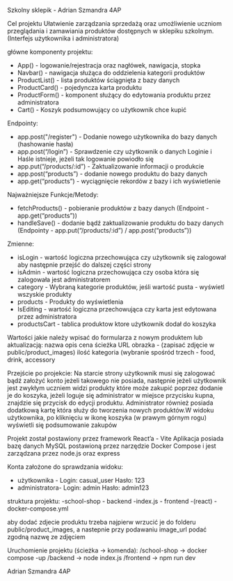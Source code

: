 Szkolny sklepik - Adrian Szmandra 4AP


Cel projektu
Ułatwienie zarządzania sprzedażą oraz umożliwienie uczniom przeglądania i zamawiania produktów dostępnych w sklepiku szkolnym. (Interfejs użytkownika i administratora)

główne komponenty projektu:
- App() - logowanie/rejestracja oraz nagłówek, nawigacja, stopka
- Navbar() - nawigacja służąca do oddzielenia kategorii produktów 
- ProductList() - lista produktów ściągnięta z bazy danych
- ProductCard() - pojedyncza karta produktu 
- ProductForm() - komponent służący do edytowania produktu przez administratora 
- Cart() - Koszyk podsumowujący co użytkownik chce kupić


Endpointy:
- app.post("/register") - Dodanie nowego użytkownika do bazy danych (hashowanie hasła)
- app.post(“/login”) - Sprawdzenie czy użytkownik o danych Loginie i Haśle istnieje, jeżeli tak logowanie powiodło się
- app.put(“/products/:id”) - Zaktualizowanie informacji o produkcie 
- app.post(“products”) - dodanie nowego produktu do bazy danych
- app.get(“products”) - wyciągnięcie rekordów z bazy i ich wyświetlenie 

Najważniejsze Funkcje/Metody:
- fetchProducts() - pobieranie produktów z bazy danych (Endpoint - app.get(“products”))
- handleSave() - dodanie bądź zaktualizowanie produktu do bazy danych (Endpointy - app.put(“/products/:id”) / app.post(“products”))


Zmienne:
- isLogin - wartość logiczna przechowująca czy użytkownik się zalogował aby następnie przejść do dalszej części strony 
- isAdmin - wartość logiczna przechowująca czy osoba która się zalogowała jest administratorem
- category - Wybraną kategorie produktów, jeśli wartość pusta - wyświetl wszyskie produkty 
- products - Produkty do wyświetlenia 
- IsEditing - wartość logiczna przechowująca czy karta jest edytowana przez administratora 
- productsCart - tablica produktow ktore użytkownik dodał do koszyka 



Wartości jakie należy wpisać do formularza z nowym produktem lub aktualizacją:
nazwa 
opis
cena
ścieżka URL obrazka - (zapisać zdjęcie w public/product_images)
ilość 
kategoria (wybranie spośród trzech - food, drink, accessory


Przejście po projekcie:
Na starcie strony użytkownik musi się zalogować bądź założyć konto jeżeli takowego nie posiada, następnie jeżeli użytkownik jest zwykłym uczniem widzi produkty które może zakupić poprzez dodanie je do koszyka, jeżeli loguje się administrator w miejsce przycisku kupna, znajdzie się przycisk do edycji produktu. Administrator również posiada dodatkową kartę która służy do tworzenia nowych produktów.W widoku użytkownika, po kliknięciu w ikonę koszyka (w prawym górnym rogu) wyświetli się podsumowanie zakupów 

Projekt został postawiony przez framework React’a - Vite 
Aplikacja posiada bazę danych MySQL postawioną przez narzędzie Docker Compose i jest zarządzana przez node.js oraz express

Konta założone do sprawdzania widoku:
- użytkownika - Login: casual_user Hasło: 123
- administratora- Login: admin         Hasło: admin123


struktura projektu:
-school-shop
	- backend
		-index.js
	- frontend 
		-(react)
	- docker-compose.yml


aby dodać zdjecie produktu trzeba najpierw wrzucić je do folderu public/product_images, a nastepnie przy podawaniu image_url podać zgodną nazwę ze zdjęciem

Uruchomienie projektu (ścieżka -> komenda):
/school-shop -> docker compose -up
/backend -> node index.js
/frontend -> npm run dev


	



Adrian Szmandra 4AP











